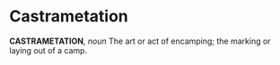 # Castrametation

**CASTRAMETATION**, _noun_ The art or act of encamping; the marking or laying out of a camp.